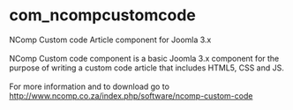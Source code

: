 # com_ncompcustomcode
NComp Custom code Article component for Joomla 3.x <br>
<br>
NComp Custom code component is a basic Joomla 3.x component for the purpose of writing a custom code article that includes HTML5, CSS and JS.<br>
<br>
For more information and to download go to http://www.ncomp.co.za/index.php/software/ncomp-custom-code
